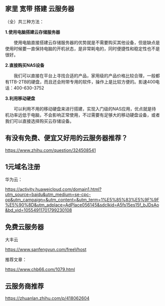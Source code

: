 ## 家里 宽带 搭建 云服务器

（全）共三种方法：

**1.使用电脑搭建云存储服务器**

　　使用电脑直接搭建云存储服务器的优势就是不需要购买其他设备，但是缺点是使用时候要一直保持电脑的开机状态，是非常耗电的，同时便捷性和稳定性也不是很好。

**2.直接购买NAS设备**

　　我们可以直接在平台上寻找合适的产品，家用级的产品价格比较合理，一般都有1TB-2TB的硬盘，而且还会附带专用的软件，操作上是比较方便的。影速400电话：400-630-3752

**3.利用移动硬盘**

　　可以利用不用的移动硬盘来进行搭建，实现入门级的NAS应用，优点就是待机功率远低于电脑，不会影响正常使用，不过需要有足够大的移动硬盘设备，或者我们可以直接选择购买云存储设备。

## 有没有免费、便宜又好用的云服务器推荐？

https://www.zhihu.com/question/324508541

## 1元域名注册

华为云：

https://activity.huaweicloud.com/domain1.html?utm_source=baidu&utm_medium=se-cpc-op&utm_campaign=&utm_content=&utm_term=1%E5%85%83%E5%9F%9F%E5%90%8D&utm_adplace=AdPlace056145&sdclkid=A5fs15es15f_bJDsAo&bd_vid=10554911701799230108

## 免费云服务器

大丰云

https://www.sanfengyun.com/freeVhost

推荐文章：

https://www.chb66.com/1079.html

## 云服务商推荐

https://zhuanlan.zhihu.com/p/418062604